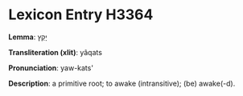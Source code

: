 # Lexicon Entry H3364

**Lemma**: יָקַץ

**Transliteration (xlit)**: yâqats

**Pronunciation**: yaw-kats'

**Description**:
a primitive root; to awake (intransitive); (be) awake(-d).
